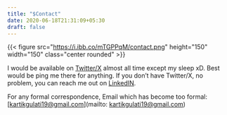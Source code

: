 ```yaml
---
title: "$Contact"
date: 2020-06-18T21:31:09+05:30
draft: false
---
```


{{< figure src="https://i.ibb.co/mTGPPqM/contact.png" height="150" width="150" class="center rounded" >}}

I would be available on [Twitter/X](https://twitter.com/KartikGulati14) almost all time except my sleep xD. Best would be ping me there for anything. If you don’t have Twitter/X, no problem, you can reach me out on [LinkedIN](https://www.linkedin.com/in/kartik-gulati-a5636b17a/).

For any formal correspondence, Email which has become too formal: [kartikgulati19@gmail.com](mailto: kartikgulati19@gmail.com)



